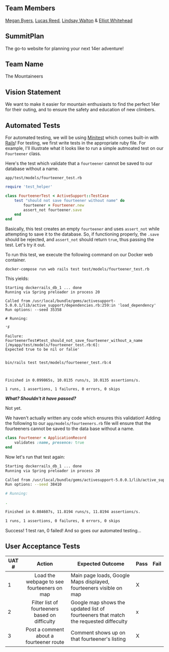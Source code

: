 ## Team Members
[Megan Byers](https://github.com/coloradical), [Lucas Reed](https://github.com/lure7991), [Lindsay Walton](https://github.com/lawalton) & [Elliot Whitehead](https://github.com/elliotwhitehead)

## SummitPlan
The go-to website for planning your next 14er adventure!

## Team Name
The Mountaineers

## Vision Statement
We want to make it easier for mountain enthusiasts to find the perfect 14er for their outing, and to ensure the safety and education of new climbers.

## Automated Tests
For automated testing, we will be using [Minitest](http://ruby-doc.org/stdlib-2.0.0/libdoc/minitest/rdoc/MiniTest.html) which comes built-in with [Rails](http://guides.rubyonrails.org/testing.html)!
For testing, we first write tests in the appropriate ruby file. For example, I'll illustrate what it looks like to run a simple autmoated test on our `Fourteener` class.

Here's the test which validate that a `fourteener` cannot be saved to our database without a name.

`app/test/models/fourteener_test.rb`

``` ruby
require 'test_helper'

class FourteenerTest < ActiveSupport::TestCase
	test "should not save fourteener without name" do
		fourteener = Fourteener.new
		assert_not fourteener.save
	end
end
```

Basically, this test creates an empty `fourteener` and uses `assert_not` while attempting to save it to the database. So, if functioning properly, the `.save` should be rejected, and `assert_not` should return `true`, thus passing the test. 
Let's try it out. 

To run this test, we execute the following command on our Docker web container.
```
docker-compose run web rails test test/models/fourteener_test.rb
```

This yields:

``` shell
Starting dockerrails_db_1 ... done
Running via Spring preloader in process 20

Called from /usr/local/bundle/gems/activesupport-5.0.0.1/lib/active_support/dependencies.rb:259:in 'load_dependency'
Run options: --seed 35358

# Running:

'F

Failure:
FourteenerTest#test_should_not_save_fourteener_without_a_name [/myapp/test/models/fourteener_test.rb:6]:
Expected true to be nil or false'


bin/rails test test/models/fourteener_test.rb:4



Finished in 0.099865s, 10.0135 runs/s, 10.0135 assertions/s.

1 runs, 1 assertions, 1 failures, 0 errors, 0 skips
```
	
**_What? Shouldn't it have passed?_**

Not yet.

We haven't actually written any code which ensures this validation!
Adding the following to our `app/models/fourteeners.rb` file will ensure that the fourteeners cannot be saved to the data base without a name.

``` ruby
class Fourteener < ApplicationRecord
	validates :name, presence: true
end
```

Now let's run that test again:

```bash
Starting dockerrails_db_1 ... done
Running via Spring preloader in process 20

Called from /usr/local/bundle/gems/activesupport-5.0.0.1/lib/active_support/dependencies.rb:259:in 'load_dependency'
Run options: --seed 38410

# Running:

.

Finished in 0.084607s, 11.8194 runs/s, 11.8194 assertions/s.

1 runs, 1 assertions, 0 failures, 0 errors, 0 skips
```

Success! 1 test ran, 0 failed! And so goes our automated testing... 



## User Acceptance Tests
| UAT # |                     Action                     | Expected Outcome                                                                     | Pass | Fail |
|-------|:----------------------------------------------:|--------------------------------------------------------------------------------------|------|------|
| 1     | Load the webpage to see fourteeners on map     | Main page loads, Google Maps displayed, fourteeners visible on map                   |   X   |      |
| 2     | Filter list of fourteeners based on difficulty | Google map shows the updated list of fourteeners that match the requested diffeculty |   x   |      |
| 3     | Post a comment about a fourteener route        | Comment shows up on that fourteener's listing                                        |   X   |      |
